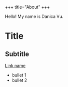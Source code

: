 +++
title="About"
+++

Hello! My name is Danica Vu.
# Title
## Subtitle
[Link name](https://google.com)
- bullet 1
- bullet 2
